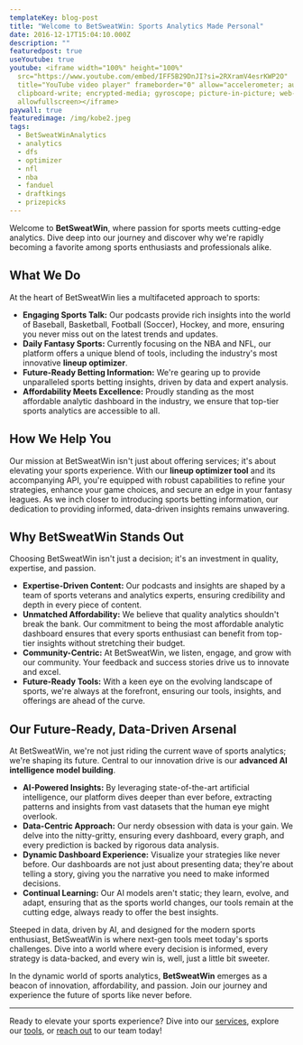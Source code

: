 ```yaml
---
templateKey: blog-post
title: "Welcome to BetSweatWin: Sports Analytics Made Personal"
date: 2016-12-17T15:04:10.000Z
description: ""
featuredpost: true
useYoutube: true
youtube: <iframe width="100%" height="100%"
  src="https://www.youtube.com/embed/IFF5B29DnJI?si=2RXramV4esrKWP2O"
  title="YouTube video player" frameborder="0" allow="accelerometer; autoplay;
  clipboard-write; encrypted-media; gyroscope; picture-in-picture; web-share"
  allowfullscreen></iframe>
paywall: true
featuredimage: /img/kobe2.jpeg
tags:
  - BetSweatWinAnalytics
  - analytics
  - dfs
  - optimizer
  - nfl
  - nba
  - fanduel
  - draftkings
  - prizepicks
---
```

Welcome to **BetSweatWin**, where passion for sports meets cutting-edge analytics. Dive deep into our journey and discover why we're rapidly becoming a favorite among sports enthusiasts and professionals alike.

## What We Do

At the heart of BetSweatWin lies a multifaceted approach to sports:

* **Engaging Sports Talk:** Our podcasts provide rich insights into the world of Baseball, Basketball, Football (Soccer), Hockey, and more, ensuring you never miss out on the latest trends and updates.
* **Daily Fantasy Sports:** Currently focusing on the NBA and NFL, our platform offers a unique blend of tools, including the industry's most innovative **lineup optimizer**.
* **Future-Ready Betting Information:** We're gearing up to provide unparalleled sports betting insights, driven by data and expert analysis.
* **Affordability Meets Excellence:** Proudly standing as the most affordable analytic dashboard in the industry, we ensure that top-tier sports analytics are accessible to all.

## How We Help You

Our mission at BetSweatWin isn't just about offering services; it's about elevating your sports experience. With our **lineup optimizer tool** and its accompanying API, you're equipped with robust capabilities to refine your strategies, enhance your game choices, and secure an edge in your fantasy leagues. As we inch closer to introducing sports betting information, our dedication to providing informed, data-driven insights remains unwavering.

## Why BetSweatWin Stands Out

Choosing BetSweatWin isn't just a decision; it's an investment in quality, expertise, and passion.

* **Expertise-Driven Content:** Our podcasts and insights are shaped by a team of sports veterans and analytics experts, ensuring credibility and depth in every piece of content.
* **Unmatched Affordability:** We believe that quality analytics shouldn't break the bank. Our commitment to being the most affordable analytic dashboard ensures that every sports enthusiast can benefit from top-tier insights without stretching their budget.
* **Community-Centric:** At BetSweatWin, we listen, engage, and grow with our community. Your feedback and success stories drive us to innovate and excel.
* **Future-Ready Tools:** With a keen eye on the evolving landscape of sports, we're always at the forefront, ensuring our tools, insights, and offerings are ahead of the curve.

## Our Future-Ready, Data-Driven Arsenal

At BetSweatWin, we're not just riding the current wave of sports analytics; we're shaping its future. Central to our innovation drive is our **advanced AI intelligence model building**.

* **AI-Powered Insights:** By leveraging state-of-the-art artificial intelligence, our platform dives deeper than ever before, extracting patterns and insights from vast datasets that the human eye might overlook.
* **Data-Centric Approach:** Our nerdy obsession with data is your gain. We delve into the nitty-gritty, ensuring every dashboard, every graph, and every prediction is backed by rigorous data analysis.
* **Dynamic Dashboard Experience:** Visualize your strategies like never before. Our dashboards are not just about presenting data; they're about telling a story, giving you the narrative you need to make informed decisions.
* **Continual Learning:** Our AI models aren't static; they learn, evolve, and adapt, ensuring that as the sports world changes, our tools remain at the cutting edge, always ready to offer the best insights.

Steeped in data, driven by AI, and designed for the modern sports enthusiast, BetSweatWin is where next-gen tools meet today's sports challenges. Dive into a world where every decision is informed, every strategy is data-backed, and every win is, well, just a little bit sweeter.

In the dynamic world of sports analytics, **BetSweatWin** emerges as a beacon of innovation, affordability, and passion. Join our journey and experience the future of sports like never before.

- - -

Ready to elevate your sports experience? Dive into our [services](https://betsweatwin.netlify.app/services), explore our [tools](https://betsweatwin.netlify.app/tools), or [reach out](https://betsweatwin.netlify.app/contact) to our team today!
